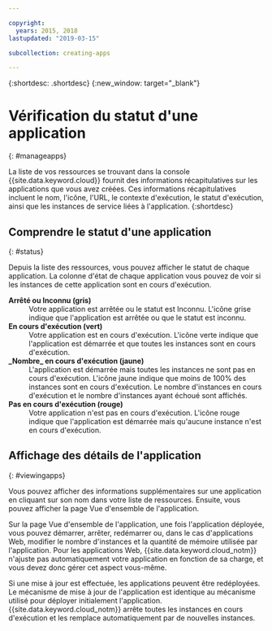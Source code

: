 ```yaml
---

copyright:
  years: 2015, 2018
lastupdated: "2019-03-15"

subcollection: creating-apps

---
```


{:shortdesc: .shortdesc}
{:new_window: target="_blank"}

# Vérification du statut d'une application
{: #manageapps}

La liste de vos ressources se trouvant dans la console {{site.data.keyword.cloud}} fournit des informations récapitulatives sur les applications que vous avez créées. Ces informations récapitulatives incluent le nom, l'icône, l'URL, le contexte d'exécution, le statut d'exécution, ainsi que les instances de service liées à l'application.
{:shortdesc}

## Comprendre le statut d'une application
{: #status}

Depuis la liste des ressources, vous pouvez afficher le statut de chaque application. La colonne d'état de chaque application vous pouvez de voir si les instances de cette application sont en cours d'exécution.

<dl>
<dt>
<strong>
Arrêté ou Inconnu (gris)
</strong>
</dt>
<dd>
Votre application est arrêtée ou le statut est Inconnu. L'icône grise indique que l'application est arrêtée ou que le statut est inconnu.
</dd>
<dt>
<strong>
En cours d'exécution (vert)
</strong>
</dt>
<dd>
Votre application est en cours d'exécution. L'icône verte indique que l'application est démarrée et que toutes les instances sont en cours d'exécution.
</dd>
<dt>
<strong>
_Nombre_ en cours d'exécution (jaune)
</strong>
</dt>
<dd>
L'application est démarrée mais toutes les instances ne sont pas en cours d'exécution. L'icône jaune indique que moins de 100% des instances sont
en cours d'exécution. Le nombre d'instances en cours d'exécution et le nombre
d'instances ayant échoué sont affichés.
</dd>
<dt>
<strong>
Pas en cours d'exécution (rouge)
</strong>
</dt>
<dd>
Votre application n'est pas en cours d'exécution. L'icône rouge indique que l'application est démarrée mais qu'aucune instance n'est en cours d'exécution.
</dd>
</dl>

## Affichage des détails de l'application
{: #viewingapps}

Vous pouvez afficher des informations supplémentaires sur une application en cliquant sur son nom dans votre liste de ressources. Ensuite, vous pouvez afficher la page Vue d'ensemble de l'application.

Sur la page Vue d'ensemble de l'application, une fois l'application déployée, vous pouvez démarrer, arrêter, redémarrer ou, dans le cas d'applications Web, modifier le nombre d'instances et la quantité de mémoire utilisée par l'application. Pour les applications Web, {{site.data.keyword.cloud_notm}} n'ajuste pas automatiquement votre application en fonction de sa charge, et vous devez donc gérer cet aspect vous-même.

Si une mise à jour est effectuée, les applications peuvent être redéployées. Le mécanisme de mise à jour de l'application est identique au mécanisme utilisé pour déployer initialement l'application. {{site.data.keyword.cloud_notm}}
arrête toutes les instances en cours d'exécution et les remplace automatiquement par de nouvelles instances.
